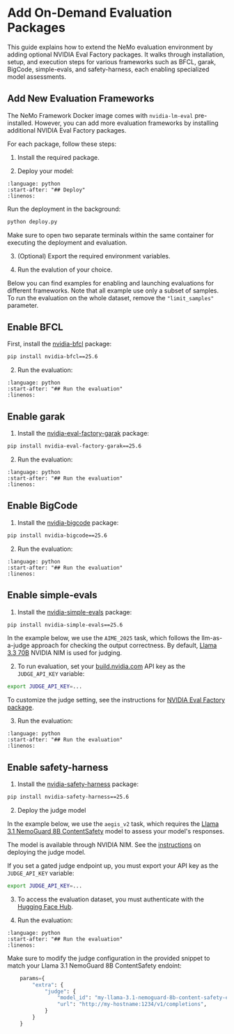 # Add On-Demand Evaluation Packages

This guide explains how to extend the NeMo evaluation environment by adding optional NVIDIA Eval Factory packages. It walks through installation, setup, and execution steps for various frameworks such as BFCL, garak, BigCode, simple-evals, and safety-harness, each enabling specialized model assessments.

## Add New Evaluation Frameworks
The NeMo Framework Docker image comes with `nvidia-lm-eval` pre-installed.
However, you can add more evaluation frameworks by installing additional NVIDIA Eval Factory packages.

For each package, follow these steps:

1. Install the required package.

2. Deploy your model:

```{literalinclude} ../scripts/snippets/deploy.py
:language: python
:start-after: "## Deploy"
:linenos:
```

Run the deployment in the background:
```bash
python deploy.py
```

Make sure to open two separate terminals within the same container for executing the deployment and evaluation.

3. (Optional) Export the required environment variables. 

4. Run the evalution of your choice.

Below you can find examples for enabling and launching evaluations for different frameworks.
Note that all example use only a subset of samples.
To run the evaluation on the whole dataset, remove the `"limit_samples"` parameter.

## Enable BFCL

First, install the [nvidia-bfcl](https://pypi.org/project/nvidia-bfcl/) package:
```bash
pip install nvidia-bfcl==25.6
```

2. Run the evaluation:
```{literalinclude} ../scripts/snippets/bfcl.py
:language: python
:start-after: "## Run the evaluation"
:linenos:
```

## Enable garak

1. Install the [nvidia-eval-factory-garak](https://pypi.org/project/nvidia-eval-factory-garak/) package:
```bash
pip install nvidia-eval-factory-garak==25.6
```

2. Run the evaluation:
```{literalinclude} ../scripts/snippets/garak.py
:language: python
:start-after: "## Run the evaluation"
:linenos:
```

## Enable BigCode

1. Install the [nvidia-bigcode](https://pypi.org/project/nvidia-bigcode/) package:
```bash
pip install nvidia-bigcode==25.6
```

2. Run the evaluation:
```{literalinclude} ../scripts/snippets/bigcode.py
:language: python
:start-after: "## Run the evaluation"
:linenos:
```

## Enable simple-evals

1. Install the [nvidia-simple-evals](https://pypi.org/project/nvidia-simple-evals/) package:
```bash
pip install nvidia-simple-evals==25.6
```

In the example below, we use the `AIME_2025` task, which follows the llm-as-a-judge approach for checking the output correctness.
By default, [Llama 3.3 70B](https://build.nvidia.com/meta/llama-3_3-70b-instruct) NVIDIA NIM is used for judging.

2. To run evaluation, set your [build.nvidia.com](https://build.nvidia.com/) API key as the `JUDGE_API_KEY` variable:

```bash
export JUDGE_API_KEY=...
```
To customize the judge setting, see the instructions for [NVIDIA Eval Factory package](https://pypi.org/project/nvidia-simple-evals/). 


3. Run the evaluation:
```{literalinclude} ../scripts/snippets/simple_evals.py
:language: python
:start-after: "## Run the evaluation"
:linenos:
```

## Enable safety-harness

1. Install the [nvidia-safety-harness](https://pypi.org/project/nvidia-safety-harness/) package:
```bash
pip install nvidia-safety-harness==25.6
```

2. Deploy the judge model

In the example below, we use the `aegis_v2` task, which requires the [Llama 3.1 NemoGuard 8B ContentSafety](https://docs.nvidia.com/nim/llama-3-1-nemoguard-8b-contentsafety/latest/getting-started.html) model to assess your model's responses.

The model is available through NVIDIA NIM.
See the [instructions](https://docs.nvidia.com/nim/llama-3-1-nemoguard-8b-contentsafety/latest/getting-started.html) on deploying the judge model.

If you set a gated judge endpoint up, you must export your API key as the `JUDGE_API_KEY` variable:

```bash
export JUDGE_API_KEY=...
```
3. To access the evaluation dataset, you must authenticate with the [Hugging Face Hub](https://huggingface.co/docs/huggingface_hub/quick-start#authentication).

4. Run the evaluation:
```{literalinclude} ../scripts/snippets/safety.py
:language: python
:start-after: "## Run the evaluation"
:linenos:
```

Make sure to modify the judge configuration in the provided snippet to match your Llama 3.1 NemoGuard 8B ContentSafety endoint:

```python
    params={
        "extra": {
            "judge": {
                "model_id": "my-llama-3.1-nemoguard-8b-content-safety-endpoint",
                "url": "http://my-hostname:1234/v1/completions",
            }
        }
    }
```